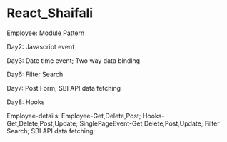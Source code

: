 # React_Shaifali

Employee:
    Module Pattern

Day2:
    Javascript event
    
Day3:
    Date time event; 
    Two way data binding
    
Day6:
    Filter Search
    
Day7:
    Post Form; 
    SBI API data fetching
    
Day8:
    Hooks
    
Employee-details:
    Employee-Get,Delete,Post; 
    Hooks-Get,Delete,Post,Update; 
    SinglePageEvent-Get,Delete,Post,Update; 
    Filter Search; 
    SBI API data fetching; 
